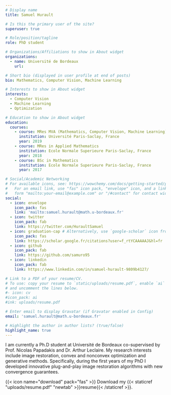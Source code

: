 ```yaml
---
# Display name
title: Samuel Hurault

# Is this the primary user of the site?
superuser: true

# Role/position/tagline
role: PhD student 

# Organizations/Affiliations to show in About widget
organizations:
  - name: Université de Bordeaux
    url: 

# Short bio (displayed in user profile at end of posts)
bio: Mathematics, Computer Vision, Machine Learning 

# Interests to show in About widget
interests:
  - Computer Vision
  - Machine Learning 
  - Optimization

# Education to show in About widget
education:
  courses:
    - course: MRes MVA (Mathematics, Computer Vision, Machine Learning)
      institution: Université Paris-Saclay, France
      year: 2019
    - course: MRes in Applied Mathematics
      institution: Ecole Normale Superieure Paris-Saclay, France
      year: 2018
    - course: BSc in Mathematics
      institution: Ecole Normale Superieure Paris-Saclay, France
      year: 2017

# Social/Academic Networking
# For available icons, see: https://wowchemy.com/docs/getting-started/page-builder/#icons
#   For an email link, use "fas" icon pack, "envelope" icon, and a link in the
#   form "mailto:your-email@example.com" or "/#contact" for contact widget.
social:
  - icon: envelope
    icon_pack: fas
    link: 'mailto:samuel.hurault@math.u-bordeaux.fr'
  - icon: twitter
    icon_pack: fab
    link: https://twitter.com/HuraultSamuel
  - icon: graduation-cap # Alternatively, use `google-scholar` icon from `ai` icon pack
    icon_pack: fas
    link: https://scholar.google.fr/citations?user=f_rtYCAAAAAJ&hl=fr
  - icon: github
    icon_pack: fab
    link: https://github.com/samuro95
  - icon: linkedin
    icon_pack: fab
    link: https://www.linkedin.com/in/samuel-hurault-9809b4127/

# Link to a PDF of your resume/CV.
# To use: copy your resume to `static/uploads/resume.pdf`, enable `ai` icons in `params.toml`,
# and uncomment the lines below.
#- icon: cv
#icon_pack: ai
#ink: uploads/resume.pdf

# Enter email to display Gravatar (if Gravatar enabled in Config)
email: 'samuel.hurault@math.u-bordeaux.fr'

# Highlight the author in author lists? (true/false)
highlight_name: true
---
```


I am currently a Ph.D student at Université de Bordeaux co-supervised by Prof. Nicolas Papadakis and Dr. Arthur Leclaire. My research interests include image restoration, convex and nonconvex optimization and generative methods. Specifically, during
the first years of my PhD I developed innovative plug-and-play image restoration algorithms with new convergence guarantees. 

{{< icon name="download" pack="fas" >}} Download my {{< staticref "uploads/resume.pdf" "newtab" >}}resume{{< /staticref >}}.
